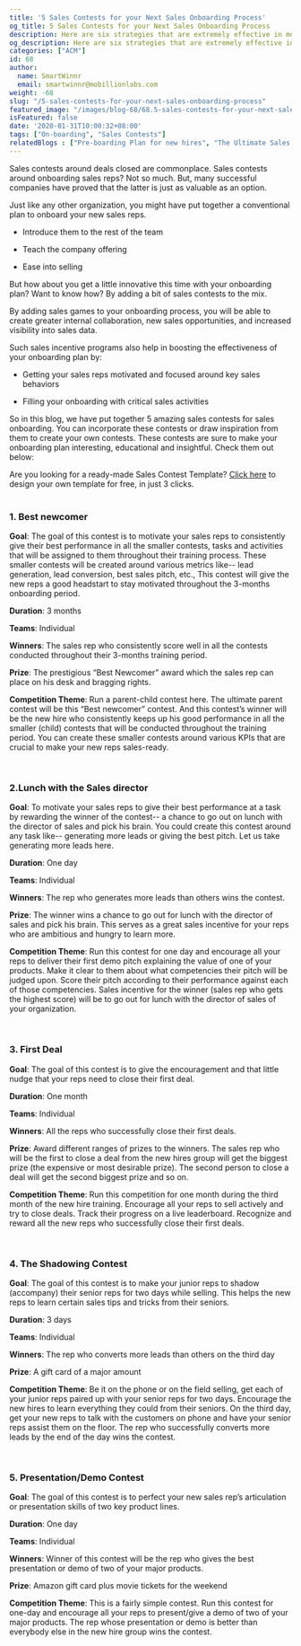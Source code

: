 ```yaml
---
title: '5 Sales Contests for your Next Sales Onboarding Process'
og_title: 5 Sales Contests for your Next Sales Onboarding Process
description: Here are six strategies that are extremely effective in motivating your service agents to help and delight your customers each and every day
og_description: Here are six strategies that are extremely effective in motivating your service agents to help and delight your customers each and every day
categories: ["ACM"]
id: 68
author:
  name: SmartWinnr
  email: smartwinnr@mobillionlabs.com
weight: -68
slug: "/5-sales-contests-for-your-next-sales-onboarding-process"
featured_image: "/images/blog-68/68.5-sales-contests-for-your-next-sales-onboarding-process.jpg"
isFeatured: false
date: '2020-01-31T10:00:32+08:00'
tags: ["On-boarding", "Sales Contests"]
relatedBlogs : ["Pre-boarding Plan for new hires", "The Ultimate Sales Onboarding Checklist", "30 60 90 Days Gamified Sales Training Plan"]
---
```


Sales contests around deals closed are commonplace. Sales contests around onboarding sales reps? Not so much. But, many successful companies have proved that the latter is just as valuable as an option. 

Just like any other organization, you might have put together a conventional plan to onboard your new sales reps.  

* Introduce them to the rest of the team

* Teach the company offering

* Ease into selling

But how about you get a little innovative this time with your onboarding plan? Want to know how? By adding a bit of sales contests to the mix.

By adding sales games to your onboarding process, you will be able to create greater internal collaboration, new sales opportunities, and increased visibility into sales data. 

Such sales incentive programs also help in boosting the effectiveness of your onboarding plan by:

* Getting your sales reps motivated and focused around key sales behaviors

* Filling your onboarding with critical sales activities

So in this blog, we have put together 5 amazing sales contests for sales onboarding. You can incorporate these contests or draw inspiration from them to create your own contests. These contests are sure to make your onboarding plan interesting, educational and insightful. Check them out below:

<div class="ml_pro_tip ml-margin-top20 ml-margin-bottom20">
  Are you looking for a ready-made <span class="ml_text_bold">Sales Contest Template?</span> <a href="https://tools.smartwinnr.com" target="_blank" class="ml_custom_link">Click here</a> to design your own template for free, in just 3 clicks.
</div>

<br>

### **1. Best newcomer**

**Goal**: The goal of this contest is to motivate your sales reps to consistently give their best performance in all the smaller contests, tasks and activities that will be assigned to them throughout their training process. These smaller contests will be created around various metrics like-- lead generation, lead conversion, best sales pitch, etc., This contest will give the new reps a good headstart to stay motivated throughout the 3-months onboarding period.

**Duration**: 3 months

**Teams**: Individual

**Winners**: The sales rep who consistently score well in all the contests conducted throughout their 3-months training period.

**Prize**: The prestigious “Best Newcomer” award which the sales rep can place on his desk and bragging rights.

**Competition Theme**: Run a parent-child contest here. The ultimate parent contest will be this “Best newcomer” contest. And this contest’s winner will be the new hire who consistently keeps up his good performance in all the smaller (child) contests that will be conducted throughout the training period. You can create these smaller contests around various KPIs that are crucial to make your new reps sales-ready.

<br>

### **2.Lunch with the Sales director**

**Goal**: To motivate your sales reps to give their best performance at a task by rewarding the winner of the contest-- a chance to go out on lunch with the director of sales and pick his brain. You could create this contest around any task like-- generating more leads or giving the best pitch. Let us take generating more leads here.

**Duration**: One day

**Teams**: Individual

**Winners**: The rep who generates more leads than others wins the contest.

**Prize**: The winner wins a chance to go out for lunch with the director of sales and pick his brain. This serves as a great sales incentive for your reps who are ambitious and hungry to learn more.

**Competition Theme**: Run this contest for one day and encourage all your reps to deliver their first demo pitch explaining the value of one of your products. Make it clear to them about what competencies their pitch will be judged upon. Score their pitch according to their performance against each of those competencies. Sales incentive for the winner (sales rep who gets the highest score) will be to go out for lunch with the director of sales of your organization.

<br>

### **3. First Deal**

**Goal**: The goal of this contest is to give the encouragement and that little nudge that your reps need to close their first deal.

**Duration**: One month

**Teams**: Individual

**Winners**: All the reps who successfully close their first deals.

**Prize**: Award different ranges of prizes to the winners. The sales rep who will be the first to close a deal from the new hires group will get the biggest prize (the expensive or most desirable prize). The second person to close a deal will get the second biggest prize and so on.

**Competition Theme**: Run this competition for one month during the third month of the new hire training. Encourage all your reps to sell actively and try to close deals. Track their progress on a live leaderboard. Recognize and reward all the new reps who successfully close their first deals.

<br>

### **4. The Shadowing Contest**

**Goal**: The goal of this contest is to make your junior reps to shadow (accompany) their senior reps for two days while selling. This helps the new reps to learn certain sales tips and tricks from their seniors.

**Duration**: 3 days

**Teams**: Individual

**Winners**: The rep who converts more leads than others on the third day

**Prize**: A gift card of a major amount

**Competition Theme**:  Be it on the phone or on the field selling, get each of your junior reps paired up with your senior reps for two days. Encourage the new hires to learn everything they could from their seniors. On the third day, get your new reps to talk with the customers on phone and have your senior reps assist them on the floor. The rep who successfully converts more leads by the end of the day wins the contest.

<br>

### **5. Presentation/Demo Contest**

**Goal**: The goal of this contest is to perfect your new sales rep’s articulation or presentation skills of two key product lines.

**Duration**: One day

**Teams**: Individual

**Winners**: Winner of this contest will be the rep who gives the best presentation or demo of two of your major products.

**Prize**: Amazon gift card plus movie tickets for the weekend

**Competition Theme**: This is a fairly simple contest. Run this contest for one-day and encourage all your reps to present/give a demo of two of your major products. The rep whose presentation or demo is better than everybody else in the new hire group wins the contest.